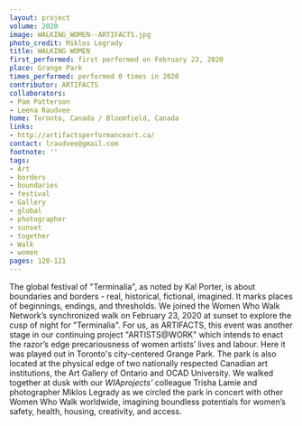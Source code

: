 ```yaml
---
layout: project
volume: 2020
image: WALKING_WOMEN--ARTIFACTS.jpg
photo_credit: Miklos Legrady
title: WALKING WOMEN
first_performed: first performed on February 23, 2020
place: Grange Park
times_performed: performed 0 times in 2020
contributor: ARTIFACTS
collaborators:
- Pam Patterson
- Leena Raudvee
home: Toronto, Canada / Bloomfield, Canada
links:
- http://artifactsperformanceart.ca/
contact: lraudvee@gmail.com
footnote: ''
tags:
- Art
- borders
- boundaries
- festival
- Gallery
- global
- photographer
- sunset
- together
- Walk
- women
pages: 120-121
---
```


The global festival of "Terminalia", as noted by Kal Porter, is about boundaries and borders - real, historical, fictional, imagined. It marks places of beginnings, endings, and thresholds. We joined the Women Who Walk Network’s synchronized walk on February 23, 2020 at sunset to explore the cusp of night for "Terminalia". 
For us, as ARTIFACTS, this event was another stage in our continuing project "ARTISTS@WORK" which intends to enact the razor’s edge precariousness of women artists’ lives and labour. Here it was played out in Toronto's city-centered Grange Park. The park is also located at the physical edge of two nationally respected Canadian art institutions, the Art Gallery of Ontario and OCAD University. 
We walked together at dusk with our *WIAprojects’* colleague Trisha Lamie and photographer Miklos Legrady as we circled the park in concert with other Women Who Walk worldwide, imagining boundless potentials for women’s safety, health, housing, creativity, and access.
